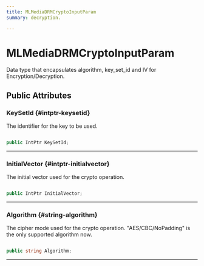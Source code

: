 ```yaml
---
title: MLMediaDRMCryptoInputParam
summary: decryption. 

---
```


# MLMediaDRMCryptoInputParam




Data type that encapsulates algorithm, key&#95;set&#95;id and IV for Encryption/Decryption.   





## Public Attributes

### KeySetId {#intptr-keysetid}

The identifier for the key to be used. 

```csharp

public IntPtr KeySetId;

```






-----------

### InitialVector {#intptr-initialvector}

The initial vector used for the crypto operation. 

```csharp

public IntPtr InitialVector;

```






-----------

### Algorithm {#string-algorithm}

The cipher mode used for the crypto operation. "AES/CBC/NoPadding" is the only supported algorithm now. 

```csharp

public string Algorithm;

```






-----------

